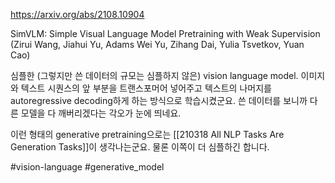 https://arxiv.org/abs/2108.10904

SimVLM: Simple Visual Language Model Pretraining with Weak Supervision (Zirui Wang, Jiahui Yu, Adams Wei Yu, Zihang Dai, Yulia Tsvetkov, Yuan Cao)

심플한 (그렇지만 쓴 데이터의 규모는 심플하지 않은) vision language model. 이미지와 텍스트 시퀀스의 앞 부분을 트랜스포머어 넣어주고 텍스트의 나머지를 autoregressive decoding하게 하는 방식으로 학습시켰군요. 쓴 데이터를 보니까 다른 모델을 다 깨버리겠다는 각오가 눈에 띄네요.

이런 형태의 generative pretraining으로는 [[210318 All NLP Tasks Are Generation Tasks]]이 생각나는군요. 물론 이쪽이 더 심플하긴 합니다.

#vision-language #generative_model 


